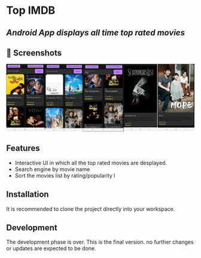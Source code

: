 # Top IMDB
## _Android App displays all time top rated movies_

 ## 📸 Screenshots

![alt text](/Screenshots/TopIMDBScreenshots.png?raw=true)

 

## Features

- Interactive UI in which all the top rated movies are desplayed.
- Search engine by movie name
- Sort the movies list by rating/popularity
l 

## Installation

It is recommended to clone the project directly into your workspace.





## Development

The development phase is over. This is the final version.
no further changes or updates are expected to be done.

